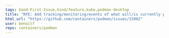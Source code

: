 ```yaml
---
tags: Good-First-Issue,kind/feature,kube,podman-desktop
title: "RFE: Add tracking/monitoring/events of what will/is currently performed by `kube play` command"
html_url: "https://github.com/containers/podman/issues/15902"
user: benoitf
repo: containers/podman
---
```


